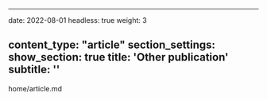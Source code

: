 <!--
 * @Author: yahui Yang
 * @Description: 
 * @Date: 2022-07-31 16:56:58
 * @LastEditTime: 2022-07-31 17:22:38
 * @FilePath: /yahui_yang/content/home/article.md
-->
---
date: 2022-08-01
headless: true
weight: 3

content_type: "article"
section_settings:
    show_section: true
    title: 'Other publication'
    subtitle: ''
---
home/article.md
